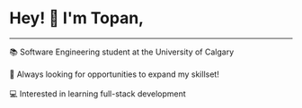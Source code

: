# Hey! 👋 I'm Topan,
___

📚 Software Engineering student at the University of Calgary<br><br>
🧠 Always looking for opportunities to expand my skillset!<br><br>
💻 Interested in learning full-stack development
